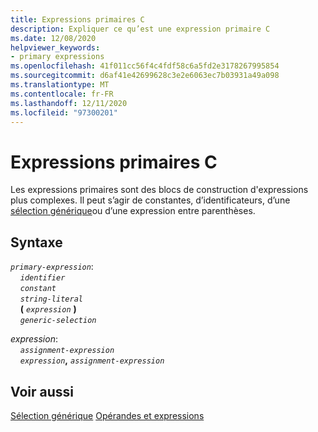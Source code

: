 ```yaml
---
title: Expressions primaires C
description: Expliquer ce qu’est une expression primaire C
ms.date: 12/08/2020
helpviewer_keywords:
- primary expressions
ms.openlocfilehash: 41f011cc56f4c4fdf58c6a5fd2e3178267995854
ms.sourcegitcommit: d6af41e42699628c3e2e6063ec7b03931a49a098
ms.translationtype: MT
ms.contentlocale: fr-FR
ms.lasthandoff: 12/11/2020
ms.locfileid: "97300201"
---
```

# <a name="c-primary-expressions"></a>Expressions primaires C

Les expressions primaires sont des blocs de construction d'expressions plus complexes. Il peut s’agir de constantes, d’identificateurs, d’une [sélection générique](generic_selection.md)ou d’une expression entre parenthèses.

## <a name="syntax"></a>Syntaxe

*`primary-expression`*:\
&nbsp;&nbsp;&nbsp;&nbsp;*`identifier`*\
&nbsp;&nbsp;&nbsp;&nbsp;*`constant`*\
&nbsp;&nbsp;&nbsp;&nbsp;*`string-literal`*\
&nbsp;&nbsp;&nbsp;&nbsp;**(** *`expression`* **)**\
&nbsp;&nbsp;&nbsp;&nbsp;*`generic-selection`*

*expression*: \
&nbsp;&nbsp;&nbsp;&nbsp;*`assignment-expression`*\
&nbsp;&nbsp;&nbsp;&nbsp;*`expression`***,** *`assignment-expression`*

## <a name="see-also"></a>Voir aussi

[Sélection générique](generic_selection.md) 
 [Opérandes et expressions](../c-language/operands-and-expressions.md)
